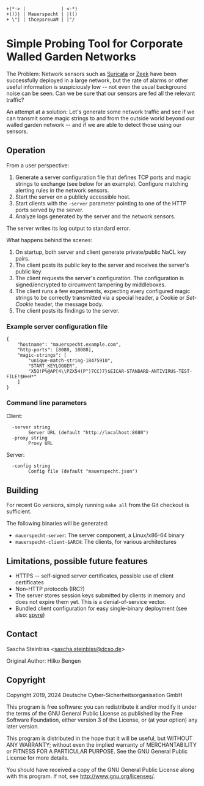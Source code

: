 ```
+(*-> |             | <-*)
+())| | Mauerspecht | |(()
+ \"| | thcepsreuaM | |"/
```

# Simple Probing Tool for Corporate Walled Garden Networks

The Problem: Network sensors such as
[Suricata](https://suricata-ids.org/) or [Zeek](https://zeek.org/)
have been successfully deployed in a large network, but the rate of
alarms or other useful information is suspiciously low -- not even the
usual background noise can be seen. Can we be sure that our sensors
are fed all the relevant traffic?

An attempt at a solution: Let's generate some network traffic and see
if we can transmit some magic strings to and from the outside world
beyond our walled garden network -- and if we are able to detect those
using our sensors.

## Operation

From a user perspective:

1. Generate a server configuration file that defines TCP ports and
   magic strings to exchange (see below for an example). Configure
   matching alerting rules in the network sensors.
2. Start the server on a publicly accessible host.
3. Start clients with the `-server` parameter pointing to one of the
   HTTP ports served by the server.
4. Analyze logs generated by the server and the network sensors.

The server writes its log output to standard error.

What happens behind the scenes:

1. On startup, both server and client generate private/public NaCL key
   pairs.
2. The client posts its public key to the server and receives the
   server's public key
3. The client requests the server's configuration. The configuration
   is signed/encrypted to circumvent tampering by middleboxes.
4. The client runs a few experiments, expecting every configured magic
   strings to be correctly transmitted via a special header, a Cookie
   or _Set-Cookie_ header, the message body.
5. The client posts its findings to the server.

### Example server configuration file

```
{
    "hostname": "mauerspecht.example.com",
    "http-ports": [8080, 18080],
    "magic-strings": [
        "unique-match-string-18475910",
        "START_KEYLOGGER",
        "X5O!P%@AP[4\\PZX54(P^)7CC)7}$EICAR-STANDARD-ANTIVIRUS-TEST-FILE!$H+H*"
    ]
}
```

### Command line parameters

Client:
```
  -server string
    	Server URL (default "http://localhost:8080")
  -proxy string
    	Proxy URL
```
Server:
```
  -config string
    	Config file (default "mauerspecht.json")
```

## Building

For recent Go versions, simply running `make all` from the Git checkout is
sufficient.

The following binaries will be generated:
- `mauerspecht-server`: The server component, a Linux/x86-64 binary
- `mauerspecht-client-$ARCH`: The clients, for various architectures

## Limitations, possible future features

- HTTPS -- self-signed server certificates, possible use of client certificates
- Non-HTTP protocols (IRC?)
- The server stores session keys submitted by clients in memory and does
  not expire them yet. This is a denial-of-service vector.
- Bundled client configuration for easy single-binary deployment (see
  also: [spyre](https://github.com/spyre-project/spyre))

## Contact

Sascha Steinbiss <<sascha.steinbiss@dcso.de>>

Original Author: Hilko Bengen

## Copyright

Copyright 2019, 2024 Deutsche Cyber-Sicherheitsorganisation GmbH

This program is free software: you can redistribute it and/or modify
it under the terms of the GNU General Public License as published by
the Free Software Foundation, either version 3 of the License, or
(at your option) any later version.

This program is distributed in the hope that it will be useful,
but WITHOUT ANY WARRANTY; without even the implied warranty of
MERCHANTABILITY or FITNESS FOR A PARTICULAR PURPOSE.  See the
GNU General Public License for more details.

You should have received a copy of the GNU General Public License
along with this program.  If not, see <http://www.gnu.org/licenses/>.
